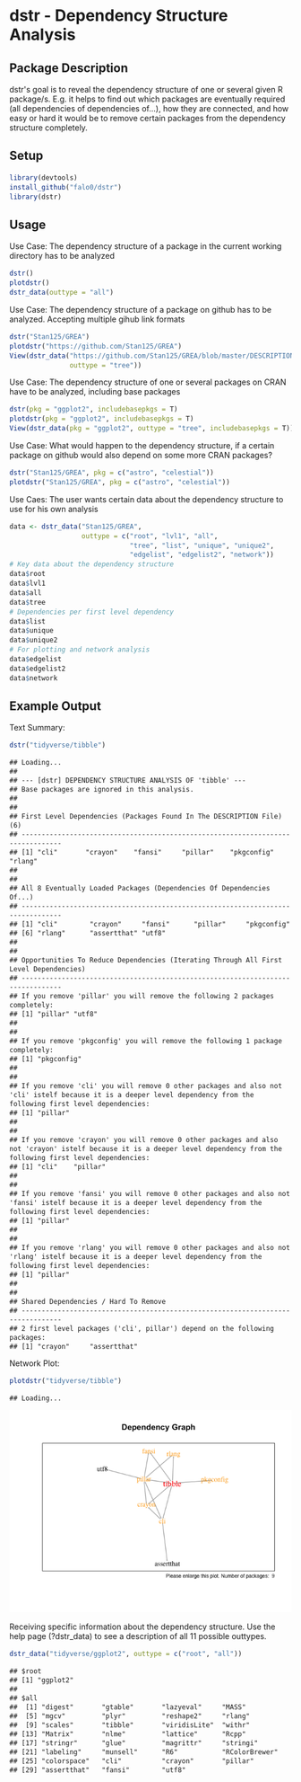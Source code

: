 
<!-- README.md is generated from README.Rmd. Please edit that file -->
dstr - Dependency Structure Analysis
====================================

Package Description
-------------------

dstr's goal is to reveal the dependency structure of one or several given R package/s. E.g. it helps to find out which packages are eventually required (all dependencies of dependencies of...), how they are connected, and how easy or hard it would be to remove certain packages from the dependency structure completely.

Setup
-----

``` r
library(devtools)
install_github("falo0/dstr")
library(dstr)
```

Usage
-----

Use Case: The dependency structure of a package in the current working directory has to be analyzed

``` r
dstr()
plotdstr()
dstr_data(outtype = "all")
```

Use Case: The dependency structure of a package on github has to be analyzed. Accepting multiple gihub link formats

``` r
dstr("Stan125/GREA")
plotdstr("https://github.com/Stan125/GREA")
View(dstr_data("https://github.com/Stan125/GREA/blob/master/DESCRIPTION",
               outtype = "tree"))
```

Use Case: The dependency structure of one or several packages on CRAN have to be analyzed, including base packages

``` r
dstr(pkg = "ggplot2", includebasepkgs = T)
plotdstr(pkg = "ggplot2", includebasepkgs = T)
View(dstr_data(pkg = "ggplot2", outtype = "tree", includebasepkgs = T))
```

Use Case: What would happen to the dependency structure, if a certain package on github would also depend on some more CRAN packages?

``` r
dstr("Stan125/GREA", pkg = c("astro", "celestial"))
plotdstr("Stan125/GREA", pkg = c("astro", "celestial"))
```

Use Caes: The user wants certain data about the dependency structure to use for his own analysis

``` r
data <- dstr_data("Stan125/GREA",
                  outtype = c("root", "lvl1", "all",
                              "tree", "list", "unique", "unique2",
                              "edgelist", "edgelist2", "network"))
# Key data about the dependency structure
data$root
data$lvl1
data$all
data$tree
# Dependencies per first level dependency
data$list
data$unique
data$unique2
# For plotting and network analysis
data$edgelist
data$edgelist2
data$network
```

Example Output
--------------

Text Summary:

``` r
dstr("tidyverse/tibble")
```

    ## Loading...
    ## 
    ## --- [dstr] DEPENDENCY STRUCTURE ANALYSIS OF 'tibble' ---
    ## Base packages are ignored in this analysis.
    ## 
    ## 
    ## First Level Dependencies (Packages Found In The DESCRIPTION File) (6)
    ## --------------------------------------------------------------------------------
    ## [1] "cli"       "crayon"    "fansi"     "pillar"    "pkgconfig" "rlang"    
    ## 
    ## 
    ## All 8 Eventually Loaded Packages (Dependencies Of Dependencies Of...)
    ## --------------------------------------------------------------------------------
    ## [1] "cli"        "crayon"     "fansi"      "pillar"     "pkgconfig" 
    ## [6] "rlang"      "assertthat" "utf8"      
    ## 
    ## 
    ## Opportunities To Reduce Dependencies (Iterating Through All First Level Dependencies)
    ## --------------------------------------------------------------------------------
    ## If you remove 'pillar' you will remove the following 2 packages completely:
    ## [1] "pillar" "utf8"  
    ## 
    ## 
    ## If you remove 'pkgconfig' you will remove the following 1 package completely:
    ## [1] "pkgconfig"
    ## 
    ## 
    ## If you remove 'cli' you will remove 0 other packages and also not 'cli' istelf because it is a deeper level dependency from the following first level dependencies:
    ## [1] "pillar"
    ## 
    ## 
    ## If you remove 'crayon' you will remove 0 other packages and also not 'crayon' istelf because it is a deeper level dependency from the following first level dependencies:
    ## [1] "cli"    "pillar"
    ## 
    ## 
    ## If you remove 'fansi' you will remove 0 other packages and also not 'fansi' istelf because it is a deeper level dependency from the following first level dependencies:
    ## [1] "pillar"
    ## 
    ## 
    ## If you remove 'rlang' you will remove 0 other packages and also not 'rlang' istelf because it is a deeper level dependency from the following first level dependencies:
    ## [1] "pillar"
    ## 
    ## 
    ## Shared Dependencies / Hard To Remove
    ## --------------------------------------------------------------------------------
    ## 2 first level packages ('cli', pillar') depend on the following packages:
    ## [1] "crayon"     "assertthat"

Network Plot:

``` r
plotdstr("tidyverse/tibble")
```

    ## Loading...

![](README_files/figure-markdown_github/unnamed-chunk-8-1.png)

Receiving specific information about the dependency structure. Use the help page (?dstr\_data) to see a description of all 11 possible outtypes.

``` r
dstr_data("tidyverse/ggplot2", outtype = c("root", "all"))
```

    ## $root
    ## [1] "ggplot2"
    ## 
    ## $all
    ##  [1] "digest"       "gtable"       "lazyeval"     "MASS"        
    ##  [5] "mgcv"         "plyr"         "reshape2"     "rlang"       
    ##  [9] "scales"       "tibble"       "viridisLite"  "withr"       
    ## [13] "Matrix"       "nlme"         "lattice"      "Rcpp"        
    ## [17] "stringr"      "glue"         "magrittr"     "stringi"     
    ## [21] "labeling"     "munsell"      "R6"           "RColorBrewer"
    ## [25] "colorspace"   "cli"          "crayon"       "pillar"      
    ## [29] "assertthat"   "fansi"        "utf8"

